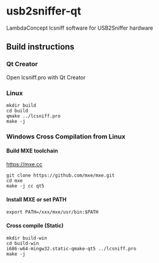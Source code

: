# usb2sniffer-qt

LambdaConcept lcsniff software for USB2Sniffer hardware

## Build instructions

### Qt Creator

Open lcsniff.pro with Qt Creator

### Linux

```
mkdir build
cd build
qmake ../lcsniff.pro
make -j
```

### Windows Cross Compilation from Linux

#### Build MXE toolchain

https://mxe.cc

```
git clone https://github.com/mxe/mxe.git
cd mxe
make -j cc qt5
```

#### Install MXE or set PATH

```
export PATH=/xxx/mxe/usr/bin:$PATH
```

#### Cross compile (Static)

```
mkdir build-win
cd build-win
i686-w64-mingw32.static-qmake-qt5 ../lcsniff.pro
make -j
```
